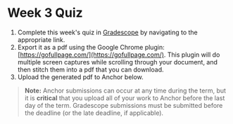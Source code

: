 <!--meta exposure: initial -->
<!--meta assessmentFormat: ProblemSet -->
<!--meta submissionVia: GradeScope -->
<!--meta instructionType: specific -->
<!--meta submissionFormatFlexibility: no -->
<!--meta submissionTopicFlexibility: no -->
<!--meta rubricAvailable: no -->
<!--meta rubricShared: no -->
<!--meta groupWork: no -->
<!--meta automatedGrading: 100 -->
<!--meta studentInstructionsLink: /assignments/week_3_quiz.pdf -->
<!--meta topics: PriorityQueues,Heaps,Heapsort -->

# Week 3 Quiz

1. Complete this week's quiz in [Gradescope](https://www.gradescope.com) by navigating to the appropriate link.
2. Export it as a pdf using the Google Chrome plugin: [https://gofullpage.com/](https://gofullpage.com/). This plugin
   will do multiple screen captures while scrolling through your document, and then stitch them into a pdf that you can
   download.
3. Upload the generated pdf to Anchor below.

> **Note:** Anchor submissions can occur at any time during the term, but it is **critical** that you upload all of your
> work to Anchor before the last day of the term. Gradescope submissions must be submitted before the deadline (or the
> late deadline, if applicable).
